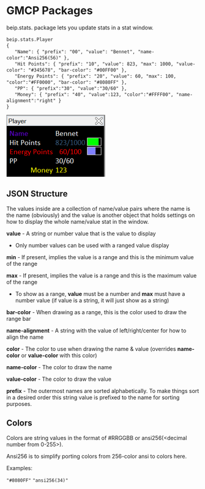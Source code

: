 # GMCP Packages 

beip.stats.<Pane title> package lets you update stats in a stat window.

```
beip.stats.Player
{
   "Name": { "prefix": "00", "value": "Bennet", "name-color":"Ansi256(56)" },
   "Hit Points": { "prefix": "10", "value": 823, "max": 1000, "value-color": "#345678", "bar-color": "#00FF00" },
   "Energy Points": { "prefix": "20", "value": 60, "max": 100, "color":"#FF0000", "bar-color": "#8080FF" },
   "PP": { "prefix":"30", "value":"30/60" },
   "Money": { "prefix": "40", "value":123, "color":"#FFFF00", "name-alignment":"right" }
}
```

![Image of Sample](/images/GMCP_Stats.png)

## JSON Structure

The values inside are a collection of name/value pairs where the name is the name (obviously) and the value is another object that holds settings on how to display the whole name/value stat in the window.

**value** - A string or number value that is the value to display
* Only number values can be used with a ranged value display

**min** - If present, implies the value is a range and this is the minimum value of the range

**max** - If present, implies the value is a range and this is the maximum value of the range
* To show as a range, **value** must be a number and **max** must have a number value (if value is a string, it will just show as a string)

**bar-color** - When drawing as a range, this is the color used to draw the range bar

**name-alignment** - A string with the value of left/right/center for how to align the name

**color** - The color to use when drawing the name & value (overrides **name-color** or **value-color** with this color)

**name-color** - The color to draw the name

**value-color** - The color to draw the value

**prefix** - The outermost names are sorted alphabetically. To make things sort in a desired order this string value is prefixed to the name for sorting purposes.

## Colors

Colors are string values in the format of #RRGGBB or ansi256(<decimal number from 0-255>).

Ansi256 is to simplify porting colors from 256-color ansi to colors here.

Examples:

```"#8080FF"```
```"ansi256(34)"```
